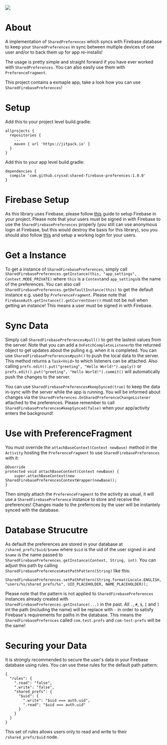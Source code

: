 [![](https://jitpack.io/v/crysxd/SharedFirebasePreferences.svg)](https://jitpack.io/#crysxd/SharedFirebasePreferences)

# About
A implementation of `SharedPreferences` which syncs with Firebase database to keep your `SharedPreferences` in sync between multiple devices of one user and/or to back them up for app re-installs!

The usage is pretty simple and straight forward if you have ever worked with `SharedPreferences`. You can also easily use them with `PreferenceFragment`.

This project contains a exmaple app, take a look how you can use `SharedFirebasePreferences`!

# Setup
Add this to your project level build.gradle:
```
allprojects {
  repositories {
    ...
    maven { url 'https://jitpack.io' }
  }
}
```

Add this to your app level build.gradle:
```
dependencies {
  compile 'com.github.crysxd:shared-firebase-preferences:1.0.0'
}
```
# Firebase Setup
As this library uses Firebase, please follow [this](https://firebase.google.com/docs/android/setup) guide to setup Firebase in your project. Please note that your users must be signed in with Firebase to use the `SharedFirebasePreferences` properly (you still can use anonymous login at Firebase, but this would destroy the basis for this library), sou you should also follow [this](https://firebase.google.com/docs/auth/android/start/) and setup a working login for your users.

# Get a Instance
To get a instance of `SharedFirebasePreferences`, simply call `SharedFirebasePreferences.getInstance(this, "app_settings", Context.MODE_PRIVATE)` where `this` is a `Context`and `app_settings`is the name of the preferences. You can also call `SharedFirebasePreferences.getDefaultInstance(this)` to get the default instance e.g. used by `PreferenceFragment`. Please note that `FirebaseAuth.getInstance().getCurrentUser()` must not be null when getting an instance! This means a user must be signed in with Firebase.

# Sync Data
Simply call `SharedFirebasePreferences#pull()` to get the lastest values from the server. Note that you can add a `OnFetchCompleteListener`to the returned object to get updates about the pulling e.g. when it is completed. You can use `SharedFirebasePreferences#push()` to push the local data to the server. This method returns a `Task<Void>` to which listeners can be attached. Also calling `prefs.edit().put("greeting", "Hello World!").apply()` or `prefs.edit().put("greeting", "Hello World!").commit()` will automatically push the changes to the server.

You can use `SharedFirebasePreferences#keepSynced(true)` to keep the data in-sync with the server while the app is running. You will be informed about changes via the `SharedPreferences.OnSharedPreferenceChangeListener` attached to the preferences. Please remember to call `SharedFirebasePreferences#keepSynced(false)` when your app/activity enters the background!

# Use with PreferenceFragment
You must override the `attachBaseContext(Context newBase)`  method in the `Activity` hosting the `PreferenceFragment` to use `SharedFirebasePreferences` with it:

```
@Override
protected void attachBaseContext(Context newBase) {
    super.attachBaseContext(new SharedFirebasePreferencesContextWrapper(newBase));
}
 ```

Then simply attach the `PreferenceFragment` to the activity as usual, it will use a `SharedFirebasePreference` instance to store and receive the preferences! Changes made to the prefernces by the user will be instantely synced with the database.

# Database Strucutre
As default the preferences are stored in your database at `/shared_prefs/$uid/$name` where `$uid` is the uid of the user signed in and `$name` is the name passed to `SharedFirebasePreferences.getInstance(Context, String, int)`. You can adjust this path by calling `SharedFirebasePreferences#setPathPattern(String)` like this:

```
SharedFirebasePreferences.setPathPattern(String.format(Locale.ENGLISH, "users/%s/shared_prefs/%s", UID_PLACEHOLDER, NAME_PLACEHOLDER));
```
Please note that the pattern is not applied to `SharedFirebasePreferences` instances already created with `SharedFirebasePreferences.getInstance(...)` in the past. All `.`, `#`, `$`, `[` and `]` int the path (including the name) will be replace with `-` in order to satisfy Firebase's requirements for paths in the database. This means the `SharedFirebasePrefernces` called `com.test.prefs` and `com-test-prefs` will be the same!

# Securing your Data
It is strongly recommended to secure the user's data in your Firebase database using rules. You can use these rules for the default path pattern:

```
{
  "rules": {
    ".read": "false",
    ".write": "false",
    "shared_prefs": {
      "$uid": {
        ".write": "$uid === auth.uid",
        ".read": "$uid === auth.uid"
      }
    }
  }
}
```
This set of rules allows users only to read and write to their `/shared_prefs/$uid` node.
